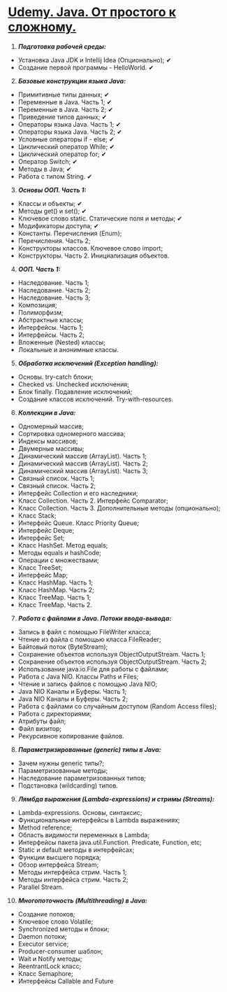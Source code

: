 # [Udemy. Java. От простого к сложному.](https://www.udemy.com/course/java-simple2advanced/)

1. ***Подготовка рабочей среды:***
* Установка Java JDK и Intellij Idea (Опционально); ✔
* Создание первой программы - HelloWorld. ✔

2. ***Базовые конструкции языка Java:***
* Примитивные типы данных; ✔
* Переменные в Java. Часть 1; ✔
* Переменные в Java. Часть 2; ✔
* Приведение типов данных; ✔
* Операторы языка Java. Часть 1; ✔
* Операторы языка Java. Часть 2; ✔
* Условные операторы if - else; ✔
* Циклический оператор While; ✔
* Циклический оператор for; ✔
* Оператор Switch; ✔
* Методы в Java; ✔
* Работа с типом String. ✔

3. ***Основы ООП. Часть 1:***
* Классы и объекты; ✔
* Методы get() и set(); ✔
* Ключевое слово static. Статические поля и методы; ✔
* Модификаторы доступа; ✔
* Константы. Перечисления (Enum);
* Перечисления. Часть 2;
* Конструкторы классов. Ключевое слово import;
* Конструкторы. Часть 2. Инициализация объектов.

4. ***ООП. Часть 1:***

* Наследование. Часть 1;
* Наследование. Часть 2;
* Наследование. Часть 3;
* Композиция;
* Полиморфизм;
* Абстрактные классы;
* Интерфейсы. Часть 1;
* Интерфейсы. Часть 2;
* Вложенные (Nested) классы;
* Локальные и анонимные классы.

5. ***Обработка исключений (Exception handling):***
* Основы. try-catch блоки;
* Checked vs. Unchecked исключения;
* Блок finally. Подавление исключений;
* Создание классов исключений. Try-with-resources.

6. ***Коллекции в Java:***
* Одномерный массив;
* Сортировка одномерного массива;
* Индексы массивов;
* Двумерные массивы;
* Динамический массив (ArrayList). Часть 1;
* Динамический массив (ArrayList). Часть 2;
* Динамический массив (ArrayList). Часть 3;
* Связный список. Часть 1;
* Связный список. Часть 2;
* Интерфейс Collection и его наследники;
* Класс Collection. Часть 2. Интерфейс Comparator;
* Класс Collection. Часть 3. Дополнительные методы (опционально);
* Класс Stack;
* Интерфейс Queue. Класс Priority Queue;
* Интерфейс Deque;
* Интерфейс Set;
* Класс HashSet. Метод equals;
* Методы equals и hashCode;
* Операции с множествами;
* Класс TreeSet;
* Интерфейс Map;
* Класс HashMap. Часть 1;
* Класс HashMap. Часть 2;
* Класс TreeMap. Часть 1;
* Класс TreeMap. Часть 2.

7. ***Работа с файлами в Java. Потоки ввода-вывода:***
* Запись в файл с помощью FileWriter класса;
* Чтение из файла с помощью класса FileReader;
* Байтовый поток (ByteStream);
* Сохранение объектов используя ObjectOutputStream. Часть 1;
* Сохранение объектов используя ObjectOutputStream. Часть 2;
* Использование java.io.File для работы с файлами;
* Работа с Java NIO. Классы Paths и Files;
* Чтение и запись файлов с помощью Java NIO;
* Java NIO Каналы и Буферы. Часть 1;
* Java NIO Каналы и Буферы. Часть 2;
* Работа с файлами со случайным доступом (Random Access files);
* Работа с директориями;
* Атрибуты файл;
* Файл визитор;
* Рекурсивное копирование файлов.

8. ***Параметризированные (generic) типы в Java:***
* Зачем нужны generic типы?;
* Параметризованные методы;
* Наследование параметризованных типов;
* Подстановка (wildcarding) типов.

9. ***Лямбда выражения (Lambda-expressions) и стримы (Streams):***
* Lambda-expressions. Основы, синтаксис;
* Функциональные интерфейсы в Lambda выражениях;
* Method reference;
* Область видимости переменных в Lambda;
* Интерфейсы пакета java.util.Function. Predicate, Function, etc;
* Static и default методы в интерфейсах;
* Функции высшего порядка;
* Обзор интерфейса Stream;
* Методы интерфейса стрим. Часть 1;
* Методы интерфейса стрим. Часть 2;
* Parallel Stream.

10. ***Многопоточность (Multithreading) в Java:***
* Создание потоков;
* Ключевое слово Volatile;
* Synchronized методы и блоки;
* Daemon потоки;
* Executor service;
* Producer-consumer шаблон;
* Wait и Notify методы;
* ReentrantLock класс;
* Класс Semaphore;
* Интерфейсы Callable and Future
